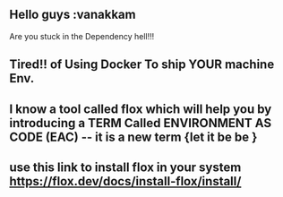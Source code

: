 Hello guys :vanakkam
---
Are you stuck in the Dependency hell!!!

Tired!!  of Using Docker To ship YOUR machine Env.
---
I know a tool called flox which will help you by introducing a TERM Called ENVIRONMENT AS CODE (EAC) -- it is a new term {let it be be }
---
use this link to install flox in your system https://flox.dev/docs/install-flox/install/
---
